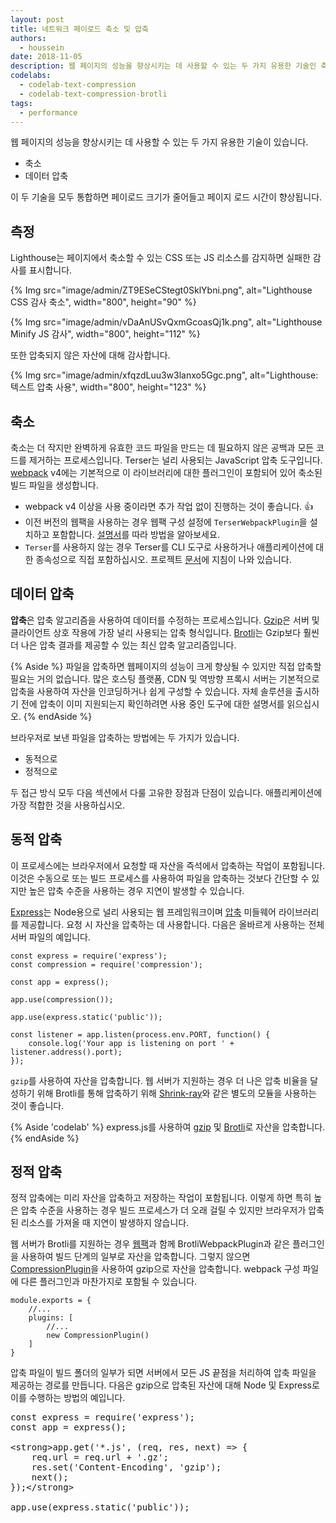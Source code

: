 ```yaml
---
layout: post
title: 네트워크 페이로드 축소 및 압축
authors:
  - houssein
date: 2018-11-05
description: 웹 페이지의 성능을 향상시키는 데 사용할 수 있는 두 가지 유용한 기술인 축소 및 데이터 압축이 있습니다. 이 두 가지 기술을 통합하면 페이로드 크기가 줄어들고 결과적으로 페이지 로드 시간이 단축됩니다.
codelabs:
  - codelab-text-compression
  - codelab-text-compression-brotli
tags:
  - performance
---
```


웹 페이지의 성능을 향상시키는 데 사용할 수 있는 두 가지 유용한 기술이 있습니다.

- 축소
- 데이터 압축

이 두 기술을 모두 통합하면 페이로드 크기가 줄어들고 페이지 로드 시간이 향상됩니다.

## 측정

Lighthouse는 페이지에서 축소할 수 있는 CSS 또는 JS 리소스를 감지하면 실패한 감사를 표시합니다.

{% Img src="image/admin/ZT9ESeCStegt0SklYbni.png", alt="Lighthouse CSS 감사 축소", width="800", height="90" %}

{% Img src="image/admin/vDaAnUSvQxmGcoasQj1k.png", alt="Lighthouse Minify JS 감사", width="800", height="112" %}

또한 압축되지 않은 자산에 대해 감사합니다.

{% Img src="image/admin/xfqzdLuu3w3lanxo5Ggc.png", alt="Lighthouse: 텍스트 압축 사용", width="800", height="123" %}

## 축소

축소는 더 작지만 완벽하게 유효한 코드 파일을 만드는 데 필요하지 않은 공백과 모든 코드를 제거하는 프로세스입니다. <a>Terser</a>는 널리 사용되는 JavaScript 압축 도구입니다. [webpack](https://webpack.js.org/) v4에는 기본적으로 이 라이브러리에 대한 플러그인이 포함되어 있어 축소된 빌드 파일을 생성합니다.

- webpack v4 이상을 사용 중이라면 추가 작업 없이 진행하는 것이 좋습니다. 👍
- 이전 버전의 웹팩을 사용하는 경우 웹팩 구성 설정에 `TerserWebpackPlugin`을 설치하고 포함합니다. [설명서](https://webpack.js.org/plugins/terser-webpack-plugin/)를 따라 방법을 알아보세요.
- `Terser`를 사용하지 않는 경우 Terser를 CLI 도구로 사용하거나 애플리케이션에 대한 종속성으로 직접 포함하십시오. 프로젝트 [문서](https://github.com/terser-js/terser)에 지침이 나와 있습니다.

## 데이터 압축

**압축**은 압축 알고리즘을 사용하여 데이터를 수정하는 프로세스입니다. [Gzip](https://www.youtube.com/watch?v=whGwm0Lky2s&feature=youtu.be&t=14m11s)은 서버 및 클라이언트 상호 작용에 가장 널리 사용되는 압축 형식입니다. [Brotli](https://opensource.googleblog.com/2015/09/introducing-brotli-new-compression.html)는 Gzip보다 훨씬 더 나은 압축 결과를 제공할 수 있는 최신 압축 알고리즘입니다.

{% Aside %} 파일을 압축하면 웹페이지의 성능이 크게 향상될 수 있지만 직접 압축할 필요는 거의 없습니다. 많은 호스팅 플랫폼, CDN 및 역방향 프록시 서버는 기본적으로 압축을 사용하여 자산을 인코딩하거나 쉽게 구성할 수 있습니다. 자체 솔루션을 출시하기 전에 압축이 이미 지원되는지 확인하려면 사용 중인 도구에 대한 설명서를 읽으십시오. {% endAside %}

브라우저로 보낸 파일을 압축하는 방법에는 두 가지가 있습니다.

- 동적으로
- 정적으로

두 접근 방식 모두 다음 섹션에서 다룰 고유한 장점과 단점이 있습니다. 애플리케이션에 가장 적합한 것을 사용하십시오.

## 동적 압축

이 프로세스에는 브라우저에서 요청할 때 자산을 즉석에서 압축하는 작업이 포함됩니다. 이것은 수동으로 또는 빌드 프로세스를 사용하여 파일을 압축하는 것보다 간단할 수 있지만 높은 압축 수준을 사용하는 경우 지연이 발생할 수 있습니다.

[Express](https://expressjs.com/)는 Node용으로 널리 사용되는 웹 프레임워크이며 [압축](https://github.com/expressjs/compression) 미들웨어 라이브러리를 제공합니다. 요청 시 자산을 압축하는 데 사용합니다. 다음은 올바르게 사용하는 전체 서버 파일의 예입니다.

```js/5
const express = require('express');
const compression = require('compression');

const app = express();

app.use(compression());

app.use(express.static('public'));

const listener = app.listen(process.env.PORT, function() {
	console.log('Your app is listening on port ' + listener.address().port);
});
```

`gzip`를 사용하여 자산을 압축합니다. 웹 서버가 지원하는 경우 더 나은 압축 비율을 달성하기 위해 Brotli를 통해 압축하기 위해 [Shrink-ray](https://github.com/aickin/shrink-ray#readme)와 같은 별도의 모듈을 사용하는 것이 좋습니다.

{% Aside 'codelab' %} express.js를 사용하여 [gzip](/codelab-text-compression) 및 [Brotli](/codelab-text-compression-brotli)로 자산을 압축합니다. {% endAside %}

## 정적 압축

정적 압축에는 미리 자산을 압축하고 저장하는 작업이 포함됩니다. 이렇게 하면 특히 높은 압축 수준을 사용하는 경우 빌드 프로세스가 더 오래 걸릴 수 있지만 브라우저가 압축된 리소스를 가져올 때 지연이 발생하지 않습니다.

웹 서버가 Brotli를 지원하는 경우 [웹팩](https://github.com/mynameiswhm/brotli-webpack-plugin)과 함께 BrotliWebpackPlugin과 같은 플러그인을 사용하여 빌드 단계의 일부로 자산을 압축합니다. 그렇지 않으면 [CompressionPlugin](https://github.com/webpack-contrib/compression-webpack-plugin)을 사용하여 gzip으로 자산을 압축합니다. webpack 구성 파일에 다른 플러그인과 마찬가지로 포함될 수 있습니다.

```js/4
module.exports = {
	//...
	plugins: [
		//...
		new CompressionPlugin()
	]
}
```

압축 파일이 빌드 폴더의 일부가 되면 서버에서 모든 JS 끝점을 처리하여 압축 파일을 제공하는 경로를 만듭니다. 다음은 gzip으로 압축된 자산에 대해 Node 및 Express로 이를 수행하는 방법의 예입니다.

<pre>const express = require('express');
const app = express();

&lt;strong&gt;app.get('*.js', (req, res, next) =&gt; {
	req.url = req.url + '.gz';
	res.set('Content-Encoding', 'gzip');
	next();
});&lt;/strong&gt;

app.use(express.static('public'));
</pre>
